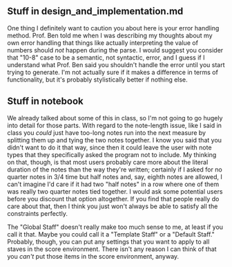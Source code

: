 ## Stuff in design\_and\_implementation.md

One thing I definitely want to caution you about here is your error handling method. Prof. Ben told me when I was describing my thoughts about my own error handling that things like actually interpreting the value of numbers should _not_ happen during the parse. I would suggest you consider that "10-8" case to be a semantic, not syntactic, error, and I guess if I understand what Prof. Ben said you shouldn't handle the error until you start trying to generate. I'm not actually
sure if it makes a difference in terms of functionality, but it's probably stylistically better if nothing else.

## Stuff in notebook
We already talked about some of this in class, so I'm not going to go hugely into detail for those parts. With regard to the note-length issue, like I said in class you _could_ just have too-long notes run into the next measure by splitting them up and tying the two notes together. I know you said that you didn't want to do it that way, since then it could leave the user with note types that they specifically asked the program not to include. My thinking on that, though, is that most
users probably care more about the literal duration of the notes than the way they're written; certainly if I asked for no quarter notes in 3/4 time but half notes and, say, eighth notes are allowed, I can't imagine I'd care if it had two "half notes" in a row where one of them was really two quarter notes tied together. I would ask some potential users before you discount that option altogether. If you find that people really do care about that, then I think you just
won't always be able to satisfy all the constraints perfectly.

The "Global Staff" doesn't really make too much sense to me, at least if you call it that. Maybe you could call it a "Template Staff" or a "Default Staff." Probably, though, you can put any settings that you want to apply to all staves in the score environment. There isn't any reason I can think of that you _can't_ put those items in the score environment, anyway.
